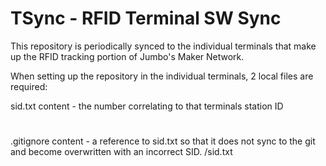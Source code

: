 # TSync - RFID Terminal SW Sync
This repository is periodically synced to the individual terminals that make up the RFID tracking portion of Jumbo's Maker Network.

When setting up the repository in the individual terminals, 2 local files are required:

sid.txt
  content - the number correlating to that terminals station ID
  #

.gitignore
  content - a reference to sid.txt so that it does not sync to the git and become overwritten with an incorrect SID.
  /sid.txt
  


